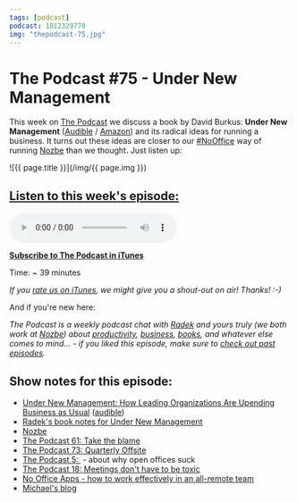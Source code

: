 ```yaml
---
tags: [podcast]
podcast: 1012329770
img: "thepodcast-75.jpg"
---
```


# The Podcast #75 - Under New Management

This week on [The Podcast][p] we discuss a book by David Burkus: **Under New Management** ([Audible](https://www.audible.com/pd/B01CIR380G?tag=sliwinski-20) / [Amazon](https://www.amazon.com/dp/0544630971?tag=sliwinski-20)) and its radical ideas for running a business. It turns out these ideas are closer to our [#NoOffice](/nooffice) way of running [Nozbe][n] than we thought. Just listen up:

<!--More-->

![{{ page.title }}](/img/{{ page.img }})

## [Listen to this week's episode:][e]

<audio controls>
<source src="https://files.nozbe.com/podcast/075.mp3" type="audio/mpeg">
</audio>

**[Subscribe to The Podcast in iTunes][i]**

Time: ~ 39 minutes

*If you [rate us on iTunes][i], we might give you a shout-out on air! Thanks! :-)*

And if you're new here:

*The Podcast is a weekly podcast chat with [Radek][r] and yours truly (we both work at [Nozbe][n]) about [productivity](/productivity), [business](/business), [books](/books), and whatever else comes to mind… - if you liked this episode, make sure to [check out past episodes](/podcast).*

## Show notes for this episode:

  * [Under New Management: How Leading Organizations Are Upending Business as Usual](https://www.amazon.com/Under-New-Management-Organizations-Upending/dp/0544630971/) ([audible](http://www.audible.com/pd/Business/Under-New-Management-Audiobook/B01CIR380G/))
  * [Radek's book notes for Under New Management](http://radex.io/books/under-new-management/)
  * [Nozbe](https://nozbe.com/)
  * [The Podcast 61: Take the blame](http://thepodcast.fm/episodes/61)
  * [The Podcast 73: Quarterly Offsite](http://thepodcast.fm/episodes/73)
  * [The Podcast 5: ](http://thepodcast.fm/episodes/5) - about why open offices suck
  * [The Podcast 18: Meetings don't have to be toxic](http://thepodcast.fm/18)
  * [No Office Apps - how to work effectively in an all-remote team](https://www.youtube.com/watch?v=5V6X4GJwAkQ) 
  * [Michael's blog](https://sliwinski.com/)

[e]: http://thepodcast.fm/episodes/75

[p]: https://michael.gratis/thepodcastfm
[n]: https://nozbe.com/?a=mike
[r]: https://michael.gratis/radex
[i]: https://michael.gratis/thepodcast